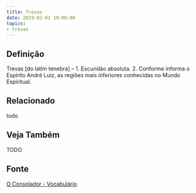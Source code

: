 ```yaml
---
title: Trevas
date: 2019-02-01 19:00:00
topics:
- trevas
---
```


## Definição
Trevas [do latim tenebra] – 1. Escuridão absoluta. 2. Conforme informa o
Espírito André Luiz, as regiões mais inferiores conhecidas no Mundo Espiritual.

## Relacionado
todo

## Veja Também
TODO

## Fonte
[O Consolador - Vocabulário](http://www.oconsolador.com.br/linkfixo/vocabulario/principal.html)
